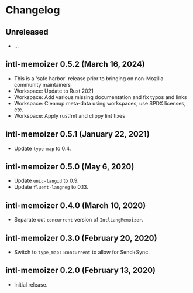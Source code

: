 # Changelog

## Unreleased

  - …

## intl-memoizer 0.5.2 (March 16, 2024)
  - This is a 'safe harbor' release prior to bringing on non-Mozilla community maintainers
  - Workspace: Update to Rust 2021
  - Workspace: Add various missing documentation and fix typos and links
  - Workspace: Cleanup meta-data using workspaces, use SPDX licenses, etc.
  - Workspace: Apply rustfmt and clippy lint fixes

## intl-memoizer 0.5.1 (January 22, 2021)
  - Update `type-map` to 0.4.

## intl-memoizer 0.5.0 (May 6, 2020)
  - Update `unic-langid` to 0.9.
  - Update `fluent-langneg` to 0.13.

## intl-memoizer 0.4.0 (March 10, 2020)
  - Separate out `concurrent` version of `IntlLangMemoizer`.

## intl-memoizer 0.3.0 (February 20, 2020)
  - Switch to `type_map::concurrent` to allow for Send+Sync.

## intl-memoizer 0.2.0 (February 13, 2020)
  - Initial release.
